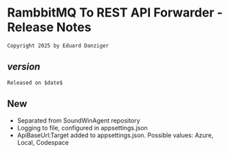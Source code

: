 ﻿RambbitMQ To REST API Forwarder - Release Notes 
=====================================
~~~
Copyright 2025 by Eduard Danziger
~~~

$version$
--------
~~~
Released on $date$
~~~

## New
- Separated from SoundWinAgent repository
- Logging to file, configured in appsettings.json
- ApiBaseUrl:Target added to appsettings.json. Possible values: Azure, Local, Codespace
